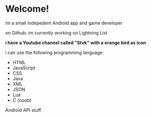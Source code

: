 # Welcome!

<!--
**oong819/oong819** is a ✨ _special_ ✨ repository because its `README.md` (this file) appears on your GitHub profile.

Here are some ideas to get you started:

- 🔭 I’m currently working on ...
- 🌱 I’m currently learning ...
- 👯 I’m looking to collaborate on ...
- 🤔 I’m looking for help with ...
- 💬 Ask me about ...
- 📫 How to reach me: ...
- 😄 Pronouns: ...
- ⚡ Fun fact: ...
-->

im a small indepedent Android app and game developer

on Github: im currently working on Lightning List

**i have a Youtube channel called "Stvk" with a orange bird as icon**

i can use the following programming language:

* HTML
* JavaScript
* CSS
* Java
*  XML
* JSON
* Lua
* C (noob)

Android API stuff
